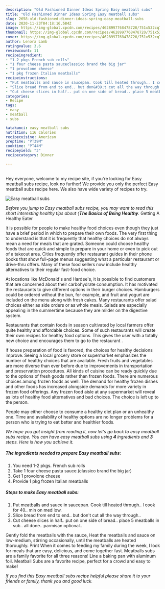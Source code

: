 ```yaml
---
description: "Old Fashioned Dinner Ideas Spring Easy meatball subs"
title: "Old Fashioned Dinner Ideas Spring Easy meatball subs"
slug: 2658-old-fashioned-dinner-ideas-spring-easy-meatball-subs
date: 2020-11-23T04:18:16.584Z
image: https://img-global.cpcdn.com/recipes/4628997768478720/751x532cq70/easy-meatball-subs-recipe-main-photo.jpg
thumbnail: https://img-global.cpcdn.com/recipes/4628997768478720/751x532cq70/easy-meatball-subs-recipe-main-photo.jpg
cover: https://img-global.cpcdn.com/recipes/4628997768478720/751x532cq70/easy-meatball-subs-recipe-main-photo.jpg
author: Lenora Lamb
ratingvalue: 3.6
reviewcount: 11
recipeingredient:
- "1-2 pkgs French sub rolls"
- "1 four cheese pasta sauceclassico brand the big jar"
- "1 provolone cheese"
- "1 pkg frozen Italian meatballs"
recipeinstructions:
- "Put meatballs and sauce in saucepan. Cook till heated through.. I cook for 40.. min on med low."
- "Slice bread from end to end.. but don&#39;t cut all the way through.."
- "Cut cheese slices in half.. put on one side of bread.. place 5 meatballs in sub.. all done.. parmisan optional.."
categories:
- Recipe
tags:
- easy
- meatball
- subs

katakunci: easy meatball subs 
nutrition: 116 calories
recipecuisine: American
preptime: "PT39M"
cooktime: "PT44M"
recipeyield: "3"
recipecategory: Dinner

---
```

<br>
Hey everyone, welcome to my recipe site, if you're looking for Easy meatball subs recipe, look no further! We provide you only the perfect Easy meatball subs recipe here. We also have wide variety of recipes to try.
<br>


![Easy meatball subs](https://img-global.cpcdn.com/recipes/4628997768478720/751x532cq70/easy-meatball-subs-recipe-main-photo.jpg)

<i>Before you jump to Easy meatball subs recipe, you may want to read this short interesting healthy tips about {<strong>The Basics of Being Healthy</strong>.</i>
Getting A Healthy Eater

It is possible for people to make healthy food choices even though they just have a brief period in which to prepare their own foods. The very first thing to understand is that it is frequently that healthy choices do not always mean a need for meals that are grated. Someone could choose healthy foods that are quick and simple to prepare in your home or even to pick out of a takeout area. Cities frequently offer restaurant guides in their phone books that show full-page menus suggesting what a particular restaurant or drive-thru offers. Many of these food sellers now include healthy alternatives to their regular fast-food choice.

At locations like McDonald's and Hardee's, it is possible to find customers that are concerned about their carbohydrate consumption.  It has motivated the restaurants to give different options in their burger choices. Hamburgers could be ordered without the bun, for example, and fruit and yogurt are included on the menu along with fresh cakes. Many restaurants offer salad choices either as side orders or as whole meals.  Salads are especially appealing in the summertime because they are milder on the digestive system.

Restaurants that contain foods in season cultivated by local farmers offer quite healthy and affordable choices. Some of such restaurants will create their own recipes for healthy food options.  This gives the user with a totally new choice and encourages them to go to the restaurant .

If house preparation of food is favored, the choices for healthy decisions improve. Seeing a local grocery store or supermarket emphasizes the number of healthy choices that are available. Fresh fruits and vegetables are more diverse than ever before due to improvements in transportation and preservation procedures.  All kinds of cuisine can be ready quickly due to the options of fresh goods rather than frozen foods. There are numerous choices among frozen foods as well. The demand for healthy frozen dishes and other foods has increased alongside demands for more variety in frozen food offerings. Any frozen food aisle at any supermarket will reveal as lots of healthy food alternatives and bad choices. The choice is left up to the person.

People may either choose to consume a healthy diet plan or an unhealthy one. Time and availability of healthy options are no longer problems for a person who is trying to eat better and healthier foods.


<i>We hope you got insight from reading it, now let's go back to easy meatball subs recipe. You can have easy meatball subs using <strong>4</strong> ingredients and <strong>3</strong> steps. Here is how you achieve it.
</i>

##### The ingredients needed to prepare Easy meatball subs:

1. You need 1-2 pkgs. French sub rolls
1. Take 1 four cheese pasta sauce.(classico brand the big jar)
1. Get 1 provolone cheese
1. Provide 1 pkg frozen Italian meatballs


##### Steps to make Easy meatball subs:

1. Put meatballs and sauce in saucepan. Cook till heated through.. I cook for 40.. min on med low.
1. Slice bread from end to end.. but don&#39;t cut all the way through..
1. Cut cheese slices in half.. put on one side of bread.. place 5 meatballs in sub.. all done.. parmisan optional..


Gently fold the meatballs with the sauce, Heat the meatballs and sauce on low-medium, stirring occasionally, until the meatballs are heated thoroughly. Print When it comes to feeding my family during the week, I look for meals that are easy, delicious, and come together fast. Meatballs subs are a family favorite for all three reasons! Line a baking pan with aluminum foil. Meatball Subs are a favorite recipe, perfect for a crowd and easy to make! 

<i>If you find this Easy meatball subs recipe helpful please share it to your friends or family, thank you and good luck.</i>
